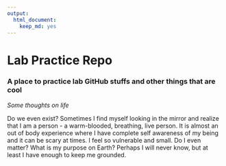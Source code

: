 ```yaml
---
output: 
  html_document: 
    keep_md: yes
---
```

# Lab Practice Repo

### A place to practice lab GitHub stuffs and other things that are cool


*Some thoughts on life*

Do we even exist? Sometimes I find myself looking in the mirror and realize that I am a person - a warm-blooded, breathing, live person. It is almost an out of body experience where I have complete self awareness of my being and it can be scary at times. I feel so vulnerable and small. Do I even matter? What is my purpose on Earth? Perhaps I will never know, but at least I have enough to keep me grounded.